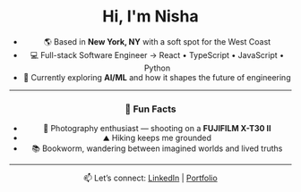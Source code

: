 <div align="center">

# Hi, I'm Nisha   

-  🌎 Based in **New York, NY** with a soft spot for the West Coast  
-  💻 Full-stack Software Engineer → React • TypeScript • JavaScript • Python    
-  🤖 Currently exploring **AI/ML** and how it shapes the future of engineering    

---

### 🌱 Fun Facts   
-  📸 Photography enthusiast — shooting on a **FUJIFILM X-T30 II**  
-  ⛰ Hiking keeps me grounded  
-  📚 Bookworm, wandering between imagined worlds and lived truths

---

📫 Let’s connect: [LinkedIn](https://linkedin.com/nisha-ahamed) | [Portfolio](https://nisha-ahamed.com)  

